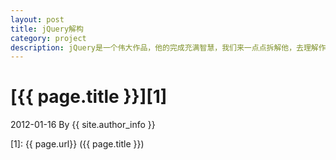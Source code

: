 ```yaml
---
layout: post
title: jQuery解构
category: project
description: jQuery是一个伟大作品，他的完成充满智慧，我们来一点点拆解他，去理解作者的思想精华。
---
```

# [{{ page.title }}][1]
2012-01-16 By {{ site.author_info }}


[Forrest]:    http://forrestpi.github.io/  "Forrest"
[1]:    {{ page.url}}  ({{ page.title }})
